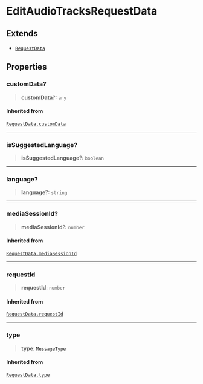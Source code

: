 # EditAudioTracksRequestData

## Extends

- [`RequestData`](reference/interfaces/RequestData.md)

## Properties

### customData?

> **customData**?: `any`

#### Inherited from

[`RequestData.customData`](reference/interfaces/RequestData.md#customdata)

***

### isSuggestedLanguage?

> **isSuggestedLanguage**?: `boolean`

***

### language?

> **language**?: `string`

***

### mediaSessionId?

> **mediaSessionId**?: `number`

#### Inherited from

[`RequestData.mediaSessionId`](reference/interfaces/RequestData.md#mediasessionid)

***

### requestId

> **requestId**: `number`

#### Inherited from

[`RequestData.requestId`](reference/interfaces/RequestData.md#requestid)

***

### type

> **type**: [`MessageType`](reference/enumerations/MessageType.md)

#### Inherited from

[`RequestData.type`](reference/interfaces/RequestData.md#type)
